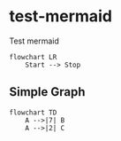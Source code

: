 # test-mermaid
Test mermaid

```mermaid
flowchart LR
    Start --> Stop
```

## Simple Graph

```mermaid
flowchart TD
    A -->|7| B
    A -->|2| C
```
